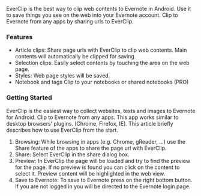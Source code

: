 EverClip is the best way to clip web contents to Evernote in Android. Use it to save things you see on the web into your Evernote account. Clip to Evernote from any apps by sharing urls to EverClip.

### Features
* Article clips: Share page urls with EverClip to clip web contents. Main contents will automatically be clipped for saving.
* Selection clips: Easily select contents by touching the area on the web page.
* Styles: Web page styles will be saved.
* Notebook and tags Clip to your notebooks or shared notebooks (PRO)

### Getting Started
EverClip is the easiest way to collect websites, texts and images to Evernote for Android. Clip to Evernote from any apps. This app works similar to desktop browsers’ plugins. (Chrome, Firefox, IE).
This article briefly describes how to use EverClip from the start.

1. Browsing: While browsing in apps (e.g. Chrome, gReader, …) use the Share feature of the apps to share the page url with EverClip.
2. Share: Select EverClip in the share dialog box.
3. Preview: In EverClip the page will be loaded and try to find the preview for the page. If no preview is found you can click on the content to select it. Preview content will be highlighted in the web view.
4. Save to Evernote: To save to Evernote press on the right bottom button. If you are not logged in you will be directed to the Evernote login page.
